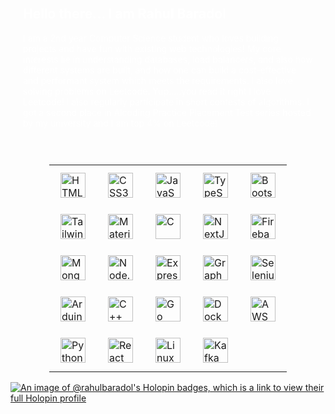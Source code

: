 <div style="padding: 20px; color: white;">
   <h2>Hello there... I am Rahul Baradol</h2>
   <p>
      I am a 2nd year Computer Science student who loves building projects and have fun with existing web technologies! My core interests lie in understanding databases, load balancers, and also how different systems are built, and how one can build a cost-effective and performant system which meets the requirements. I also love solving problems on Leetcode. Yup.....you read it right I love Leetcode! I also regularly participate in short contests of algorithms. I got a second place in Alcoding Practice Placement Test series hosted by my university and I am top 4% on Leetcode!
   </p>
</div>
<!-- 
<div style="display: flex; flex-wrap: wrap; flex-direction: row; gap: 10px; padding: 10px 10px; border: 2px solid purple; border-bottom: 0px; border-right: 0px; border-radius: 10px; margin-bottom: 40px;">
   
<a href="https://en.wikipedia.org/wiki/HTML5" target="_blank">
   <img src="https://skillicons.dev/icons?i=html&theme=dark" alt="HTML5" height="40" />
</a>

<a href="https://www.w3schools.com/css/" target="_blank">
   <img src="https://skillicons.dev/icons?i=css&theme=dark" alt="CSS3" height="40" />
</a>

<a href="https://www.javascript.com/" target="_blank">
   <img src="https://skillicons.dev/icons?i=js&theme=dark" alt="JavaScript" height="40" />
</a>

<a href="https://www.typescriptlang.org/" target="_blank">
   <img src="https://skillicons.dev/icons?i=ts&theme=dark" alt="TypeScript" height="40" />
</a>

<a href="https://getbootstrap.com/docs/3.4/javascript/" target="_blank">
   <img src="https://skillicons.dev/icons?i=bootstrap&theme=dark" alt="Bootstrap" height="40" />
</a>

<a href="https://www.tailwindcss.com/" target="_blank">
   <img src="https://skillicons.dev/icons?i=tailwind&theme=dark" alt="Tailwind CSS" height="40" />
</a>

<a href="https://reactjs.org/" target="_blank">
<img src="https://skillicons.dev/icons?i=react&theme=dark" alt="React" height="40" />
</a>

<a href="https://nextjs.org/" target="_blank">
   <img src="https://skillicons.dev/icons?i=nextjs&theme=dark" alt="NextJS" height="40" />
</a>

<a href="https://www.mongodb.com/" target="_blank">
   <img src="https://skillicons.dev/icons?i=mongodb&theme=dark" alt="MongoDB" height="40" />
</a>

<a href="https://nodejs.org/" target="_blank">
   <img src="https://skillicons.dev/icons?i=nodejs&theme=dark" alt="Node.js" height="40" />
</a>



<a href="https://expressjs.com/" target="_blank">
   <img src="https://skillicons.dev/icons?i=express&theme=dark" alt="Express.js" height="40" />
</a>

<a href="https://graphql.org/" target="_blank">
   <img src="https://skillicons.dev/icons?i=graphql&theme=dark" alt="GraphQL" height="40" />
</a>

<a href="https://firebase.google.com/" target="_blank">
   <img src="https://skillicons.dev/icons?i=firebase&theme=dark" alt="Firebase" height="40" />
</a>

<a href="https://www.arduino.cc/" target="_blank">
   <img src="https://skillicons.dev/icons?i=arduino&theme=dark" alt="Arduino" height="40" />
</a>

<a href="https://www.w3schools.com/cpp/" target="_blank">
   <img src="https://skillicons.dev/icons?i=cpp&theme=dark" alt="C++" height="40" />
</a>

<a href="https://golang.org/" target="_blank">
   <img src="https://skillicons.dev/icons?i=go&theme=dark" alt="Go" height="40" />
</a>

<a href="https://www.docker.com/" target="_blank">
   <img src="https://skillicons.dev/icons?i=docker&theme=dark" alt="Docker" height="40" />
</a>

<a href="https://www.python.org/" target="_blank">
   <img src="https://skillicons.dev/icons?i=python&theme=dark" alt="Python" height="40" />
</a>

<a href="https://aws.amazon.com/" target="_blank">
   <img src="https://skillicons.dev/icons?i=aws&theme=dark" alt="AWS" height="40" />
</a>

<a href="https://www.nginx.com/" target="_blank">
   <img src="https://skillicons.dev/icons?i=nginx&theme=dark" alt="NGINX" height="40" />
</a>

<a href="https://www.linux.org/" target="_blank">
   <img src="https://skillicons.dev/icons?i=linux&theme=dark" alt="Linux" height="40" />
</a>

<a href="https://kafka.apache.org/" target="_blank">
   <img src="https://skillicons.dev/icons?i=kafka&theme=dark" alt="Kafka" height="40" />
</a>

<a href="https://www.selenium.dev/" target="_blank">
   <img src="https://skillicons.dev/icons?i=selenium&theme=dark" alt="Selenium" height="40" />
</a>

<a href="https://www.java.com/" target="_blank">
   <img src="https://skillicons.dev/icons?i=java&theme=dark" alt="Java" height="40" />
</a>

<a ref="https://material-ui.com/" target="_blank">
   <img src="https://skillicons.dev/icons?i=materialui&theme=dark" alt="Material-UI" height="40" />
</a>
</div> -->

<table style="width: 100%; display: flex; justify-content: center;">

<tr height="60">
   <td>
   <a href="https://en.wikipedia.org/wiki/HTML5" target="_blank"><img style="margin: 10px" src="https://skillicons.dev/icons?i=html&theme=dark" alt="HTML5" height="40" />
   </a>  
   </td>

   <td>
   <a href="https://www.w3schools.com/css/" target="_blank"><img style="margin: 10px" src="https://skillicons.dev/icons?i=css&theme=dark" alt="CSS3" height="40" />
   </a>  
   </td>

   <td>
   <a href="https://www.javascript.com/" target="_blank"><img style="margin: 10px" src="https://skillicons.dev/icons?i=js&theme=dark" alt="JavaScript" height="40" />
   </a>  
   </td>

   <td>
   <a href="https://www.typescriptlang.org/" target="_blank"><img style="margin: 10px" src="https://skillicons.dev/icons?i=ts&theme=dark" alt="TypeScript" height="40" />
   </a>  
   </td>

   <td>
   <a href="https://getbootstrap.com/docs/3.4/javascript/" target="_blank"><img style="margin: 10px" src="https://skillicons.dev/icons?i=bootstrap&theme=dark" alt="Bootstrap" height="40" />
   </a>
   </td>
</tr>

<tr>
   <td>
   <a href="https://www.tailwindcss.com/" target="_blank"><img style="margin: 10px" src="https://skillicons.dev/icons?i=tailwind&theme=dark" alt="Tailwind CSS" height="40" />
   </a>  
   </td>

   <td>
   <a href="https://mui.com/" target="_blank"><img style="margin: 10px" src="https://skillicons.dev/icons?i=materialui&theme=dark" alt="Material UI" height="40" />
   </a>  
   </td>

   <td>
   <a href="https://www.cprogramming.com/" target="_blank"><img style="margin: 10px" src="https://skillicons.dev/icons?i=c&theme=dark" alt="C" height="40" />
   </a>  
   </td>
      
   <td>
   <a href="https://nextjs.org/" target="_blank"><img style="margin: 10px" src="https://skillicons.dev/icons?i=nextjs&theme=dark" alt="NextJS" height="40" />
   </a>  
   </td>
   
   <td>
   <a href="https://firebase.google.com/" target="_blank"><img style="margin: 10px" src="https://skillicons.dev/icons?i=firebase&theme=dark" alt="Firebase" height="40" />
   </a>
   </td>
</tr>

<tr>
<td>
<a href="https://www.mongodb.com/" target="_blank"><img style="margin: 10px" src="https://skillicons.dev/icons?i=mongodb&theme=dark" alt="MongoDB" height="40" />
</a>  
</td>
<td>
<a href="https://nodejs.org/" target="_blank"><img style="margin: 10px" src="https://skillicons.dev/icons?i=nodejs&theme=dark" alt="Node.js" height="40" />
</a>  
</td>
<td>
<a href="https://expressjs.com/" target="_blank"><img style="margin: 10px" src="https://skillicons.dev/icons?i=express&theme=dark" alt="Express.js" height="40" />
</a>  
</td>
<td>
<a href="https://graphql.org/" target="_blank"><img style="margin: 10px" src="https://skillicons.dev/icons?i=graphql&theme=dark" alt="GraphQL" height="40" />
</a>  
</td>
<td>
<a href="https://www.selenium.dev/" target="_blank"><img style="margin: 10px" src="https://skillicons.dev/icons?i=selenium&theme=dark" alt="Selenium" height="40" />
</a>  
</td>
</tr>

<tr>
<td>
<a href="https://www.arduino.cc/" target="_blank"><img style="margin: 10px" src="https://skillicons.dev/icons?i=arduino&theme=dark" alt="Arduino" height="40" />
</a>  
</td>
<td>
<a href="https://www.w3schools.com/cpp/" target="_blank"><img style="margin: 10px" src="https://skillicons.dev/icons?i=cpp&theme=dark" alt="C++" height="40" />
</a>  
</td>
<td>
<a href="https://golang.org/" target="_blank"><img style="margin: 10px" src="https://skillicons.dev/icons?i=go&theme=dark" alt="Go" height="40" />
</a>  
</td>
<td>
<a href="https://www.docker.com/" target="_blank"><img style="margin: 10px" src="https://skillicons.dev/icons?i=docker&theme=dark" alt="Docker" height="40" />
</a>  
</td>
<td>
<a href="https://aws.amazon.com/" target="_blank"><img style="margin: 10px" src="https://skillicons.dev/icons?i=aws&theme=dark" alt="AWS" height="40" />
</a>  
</td>
</tr>

<tr>
<td>
<a href="https://www.python.org/" target="_blank"><img style="margin: 10px" src="https://skillicons.dev/icons?i=python&theme=dark" alt="Python" height="40" />
</a>  
</td>
<td>
<a href="https://reactjs.org/" target="_blank"><img style="margin: 10px" src="https://skillicons.dev/icons?i=react&theme=dark" alt="React" height="40" />
</a>  
</td>
<td>
<a href="https://www.linux.org/" target="_blank"><img style="margin: 10px" src="https://skillicons.dev/icons?i=linux&theme=dark" alt="Linux" height="40" />
</a>  
</td>
<td>
<a href="https://kafka.apache.org/" target="_blank"><img style="margin: 10px" src="https://skillicons.dev/icons?i=kafka&theme=dark" alt="Kafka" height="40" />
</a>  
</td>
</tr>

</table> 

[![An image of @rahulbaradol's Holopin badges, which is a link to view their full Holopin profile](https://holopin.me/rahulbaradol)](https://holopin.io/@rahulbaradol)  